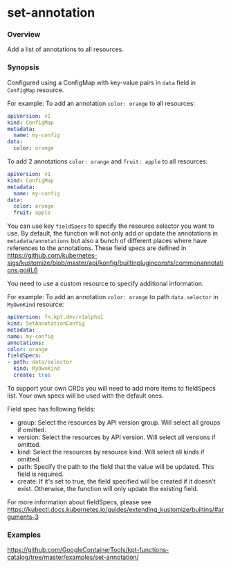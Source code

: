# set-annotation

### Overview

<!--mdtogo:Short-->

Add a list of annotations to all resources.

<!--mdtogo-->

### Synopsis

<!--mdtogo:Long-->

Configured using a ConfigMap with key-value pairs in `data` field in `ConfigMap`
resource.

For example: To add an annotation `color: orange` to all resources:

```yaml
apiVersion: v1
kind: ConfigMap
metadata:
  name: my-config
data:
  color: orange
```

To add 2 annotations `color: orange` and `fruit: apple` to all resources:

```yaml
apiVersion: v1
kind: ConfigMap
metadata:
  name: my-config
data:
  color: orange
  fruit: apple
```

You can use key `fieldSpecs` to specify the resource selector you want to use.
By default, the function will not only add or update the annotations in
`metadata/annotations` but also a bunch of different places where have
references to the annotations. These field specs are defined in
https://github.com/kubernetes-sigs/kustomize/blob/master/api/konfig/builtinpluginconsts/commonannotations.go#L6

You need to use a custom resource to specify additional information.

For example: To add an annotation `color: orange` to path `data.selector` in
`MyOwnKind` resource:

```yaml
apiVersion: fn.kpt.dev/v1alpha1
kind: SetAnnotationConfig
metadata:
name: my-config
annotations:
color: orange
fieldSpecs:
- path: data/selector
  kind: MyOwnKind
  create: true
```

To support your own CRDs you will need to add more items to fieldSpecs list.
Your own specs will be used with the default ones.

Field spec has following fields:

- group: Select the resources by API version group. Will select all groups if
  omitted.
- version: Select the resources by API version. Will select all versions if
  omitted.
- kind: Select the resources by resource kind. Will select all kinds if omitted.
- path: Specify the path to the field that the value will be updated. This field
  is required.
- create: If it's set to true, the field specified will be created if it doesn't
  exist. Otherwise, the function will only update the existing field.

For more information about fieldSpecs, please see
https://kubectl.docs.kubernetes.io/guides/extending_kustomize/builtins/#arguments-3

<!--mdtogo-->

### Examples

<!-- TODO: update the following link to web page -->

<!--mdtogo:Examples-->

https://github.com/GoogleContainerTools/kpt-functions-catalog/tree/master/examples/set-annotation/

<!--mdtogo-->
